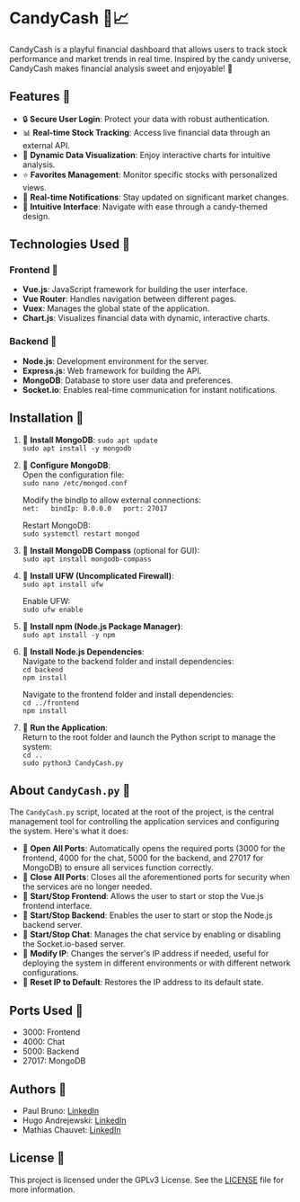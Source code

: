 # CandyCash 🍬📈

CandyCash is a playful financial dashboard that allows users to track stock performance and market trends in real time. Inspired by the candy universe, CandyCash makes financial analysis sweet and enjoyable! 🍭

## Features 🍡

- 🔒 **Secure User Login**: Protect your data with robust authentication.
- 📊 **Real-time Stock Tracking**: Access live financial data through an external API.
- 🍬 **Dynamic Data Visualization**: Enjoy interactive charts for intuitive analysis.
- ⭐ **Favorites Management**: Monitor specific stocks with personalized views.
- 🚨 **Real-time Notifications**: Stay updated on significant market changes.
- 🍭 **Intuitive Interface**: Navigate with ease through a candy-themed design.

## Technologies Used 🍫

### Frontend 🍩
- **Vue.js**: JavaScript framework for building the user interface.
- **Vue Router**: Handles navigation between different pages.
- **Vuex**: Manages the global state of the application.
- **Chart.js**: Visualizes financial data with dynamic, interactive charts.

### Backend 🍪
- **Node.js**: Development environment for the server.
- **Express.js**: Web framework for building the API.
- **MongoDB**: Database to store user data and preferences.
- **Socket.io**: Enables real-time communication for instant notifications.

## Installation 🍬

1. 🍭 **Install MongoDB**:
   `sudo apt update`  
   `sudo apt install -y mongodb`

2. 🍭 **Configure MongoDB**:  
   Open the configuration file:  
   `sudo nano /etc/mongod.conf`  

   Modify the bindIp to allow external connections:  
   `net:  
     bindIp: 0.0.0.0  
     port: 27017`

   Restart MongoDB:  
   `sudo systemctl restart mongod`

3. 🍭 **Install MongoDB Compass** (optional for GUI):  
   `sudo apt install mongodb-compass`

4. 🍭 **Install UFW (Uncomplicated Firewall)**:  
   `sudo apt install ufw`  

   Enable UFW:  
   `sudo ufw enable`

5. 🍭 **Install npm (Node.js Package Manager)**:  
   `sudo apt install -y npm`

6. 🍭 **Install Node.js Dependencies**:  
   Navigate to the backend folder and install dependencies:  
   `cd backend`  
   `npm install`  

   Navigate to the frontend folder and install dependencies:  
   `cd ../frontend`  
   `npm install`

7. 🍭 **Run the Application**:  
   Return to the root folder and launch the Python script to manage the system:  
   `cd ..`  
   `sudo python3 CandyCash.py`

## About `CandyCash.py` 🍬

The `CandyCash.py` script, located at the root of the project, is the central management tool for controlling the application services and configuring the system. Here's what it does:

- 🍡 **Open All Ports**: Automatically opens the required ports (3000 for the frontend, 4000 for the chat, 5000 for the backend, and 27017 for MongoDB) to ensure all services function correctly.
- 🍡 **Close All Ports**: Closes all the aforementioned ports for security when the services are no longer needed.
- 🍡 **Start/Stop Frontend**: Allows the user to start or stop the Vue.js frontend interface.
- 🍡 **Start/Stop Backend**: Enables the user to start or stop the Node.js backend server.
- 🍡 **Start/Stop Chat**: Manages the chat service by enabling or disabling the Socket.io-based server.
- 🍡 **Modify IP**: Changes the server's IP address if needed, useful for deploying the system in different environments or with different network configurations.
- 🍡 **Reset IP to Default**: Restores the IP address to its default state.

## Ports Used 🍬

- 3000: Frontend
- 4000: Chat
- 5000: Backend
- 27017: MongoDB

## Authors 🍭

- Paul Bruno: [LinkedIn](https://www.linkedin.com/in/paulbruno33)
- Hugo Andrejewski: [LinkedIn](https://www.linkedin.com/in/hugo-andrejewski-a0385b253)
- Mathias Chauvet: [LinkedIn](https://www.linkedin.com/in/mathias-chauvet-022447204)

## License 🍬

This project is licensed under the GPLv3 License. See the [LICENSE](LICENSE.md) file for more information.
